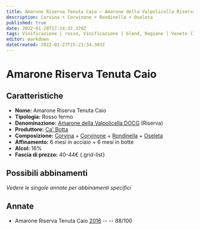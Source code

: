 ```yaml
---
title: Amarone Riserva Tenuta Caio – Amarone della Valpolicella Riserva DOCG – Ca' Botta – Veneto (IT) – 40-44€ – 3★
description: Corvina + Corvinone + Rondinella + Oseleta
published: true
date: 2022-01-28T17:14:37.370Z
tags: Vinificazione | rosso, Vinificazione | blend, Regione | Veneto (IT), Vinificazione | fermo, Valutazioni | 3 stelle, Prezzi | 40-44€, Vitigni | Corvina, Vitigni | Rondinella, Vitigni | Corvinone
editor: markdown
dateCreated: 2022-01-27T15:21:34.303Z
---
```


# Amarone Riserva Tenuta Caio

## Caratteristiche
- **Nome:** <span class="nome">Amarone Riserva Tenuta Caio</span>
- **Tipologia:** Rosso fermo
- **Denominazione:** <span class="denominazione">[Amarone della Valpolicella DOCG](/denominazioni/Italia/Veneto/DOCG/Amarone-della-Valpolicella)</span>  (Riserva)
- **Produttore:** <span class="cantina">[Ca' Botta](/produttori/Italia/Veneto/Ca-Botta)</span> 
- **Composizione:** [Corvina](/vitigni/Italia/bacca-nera/corvina) + [Corvinone](/vitigni/Italia/bacca-nera/corvinone) + [Rondinella](/vitigni/Italia/bacca-nera/rondinella) + [Oseleta](/vitigni/Italia/bacca-nera/oseleta)
- **Affinamento:** 6 mesi in acciaio + 6 mesi in botte
- **Alcol:** 16%
- **Fascia di prezzo:** 40-44€
{.grid-list}

## Possibili abbinamenti
*Vedere le singole annate per abbinamenti specifici*

## Annate
- Amarone Riserva Tenuta Caio [2016](vini/Italia/Veneto/Ca-Botta/Amarone-Riserva-Tenuta-Caio/2016) -- <span class="star-3"></span> -- 88/100